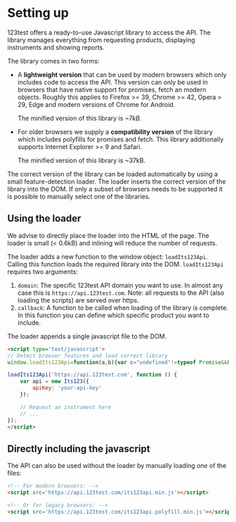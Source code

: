 # Setting up

123test offers a ready-to-use Javascript library to access the API. The library manages
everything from requesting products, displaying instruments and showing reports.

The library comes in two forms:

- A **lightweight version** that can be used by modern browsers which only includes code to access
  the API. This version can only be used in browsers that have native support for promises, fetch
  an modern objects. Roughly this applies to Firefox >= 39, Chrome >= 42, Opera > 29, Edge and
  modern versions of Chrome for Android.

  The minified version of this library is *~7kB*.

- For older browsers we supply a **compatibility version** of the library which includes polyfills
  for promises and fetch. This library additionally supports Internet Explorer >= 9 and Safari.

  The minified version of this library is ~37kB.

The correct version of the library can be loaded automatically by using a small feature-detection loader. The loader inserts the correct version of the library into the DOM. If only a subset of browsers needs to be supported it is possible to manually select one of the libraries.

## Using the loader

We advise to directly place the loader into the HTML of the page. The loader is small (< 0.6kB) and inlining will reduce the number of requests.

The loader adds a new function to the window object: `loadIts123Api`. Calling this function loads the required library into the DOM. `loadIts123Api` requires two arguments:

1. `domain`: The specific 123test API domain you want to use. In almost any case this is `https://api.123test.com`. Note: all requests to the API (also loading the scripts) are served over https.
2.  `callback`: A function to be called when loading of the library is complete. In this function you can define which specific product you want to include.

The loader appends a single javascript file to the DOM.

```html
<script type='text/javascript'>
// Detect browser features and load correct library
window.loadIts123Api=function(a,b){var c="undefined"!=typeof Promise&&Promise.toString().indexOf("[native code]")!==-1&&window.fetch,d=function(a,b){var c=document.createElement("script");c.type="text/javascript",c.src=a,c.onload=b;var d=document.getElementsByTagName("script")[0];d.parentNode.insertBefore(c,d)};c?d(a+"/its123api.min.js",b):d(a+"/its123api.polyfill.min.js",b)};

loadIts123Api('https://api.123test.com', function () {
    var api = new Its123({
        apiKey: 'your-api-key'
    });

    // Request an instrument here
    // ...
});
</script>
```

## Directly including the javascript

The API can also be used without the loader by manually loading *one* of the files:

```html
<!-- For modern browsers: -->
<script src='https://api.123test.com/its123api.min.js'></script>

<!-- Or for legacy browsers: -->
<script src='https://api.123test.com/its123api.polyfill.min.js'></script>
```
